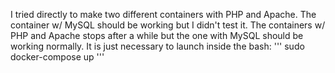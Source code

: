 I tried directly to make two different containers with PHP and Apache.
The container w/ MySQL should be working but I didn't test it.
The containers w/ PHP and Apache stops after a while but the one with MySQL should be working normally.
It is just necessary to launch inside the bash:
'''
sudo docker-compose up
'''

